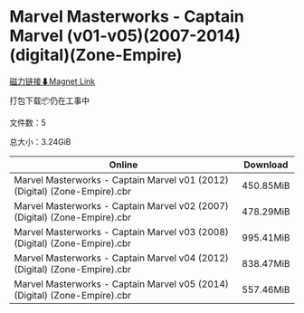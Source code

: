 # Marvel Masterworks - Captain Marvel (v01-v05)(2007-2014)(digital)(Zone-Empire)

[磁力链接⬇Magnet Link](magnet:?xt=urn:btih:356f8b57e622d089fa0a14ae0d0f1d4cf0e483ca&dn=Marvel%20Masterworks%20-%20Captain%20Marvel%20%28v01-v05%29%282007-2014%29%28digital%29%28Zone-Empire%29)

打包下载📦仍在工事中

文件数：5

总大小：3.24GiB

Online | Download
--- | ---
Marvel Masterworks - Captain Marvel v01 (2012) (Digital) (Zone-Empire).cbr | 450.85MiB
Marvel Masterworks - Captain Marvel v02 (2007) (Digital) (Zone-Empire).cbr | 478.29MiB
Marvel Masterworks - Captain Marvel v03 (2008) (Digital) (Zone-Empire).cbr | 995.41MiB
Marvel Masterworks - Captain Marvel v04 (2012) (Digital) (Zone-Empire).cbr | 838.47MiB
Marvel Masterworks - Captain Marvel v05 (2014) (Digital) (Zone-Empire).cbr | 557.46MiB